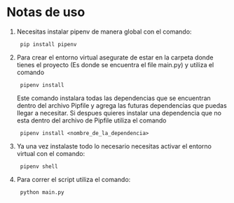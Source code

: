 # Notas de uso
1. Necesitas instalar pipenv de manera global con el comando:

        pip install pipenv

2. Para crear el entorno virtual asegurate de estar en la carpeta donde tienes el proyecto (Es donde se encuentra el file main.py) y utiliza el comando

        pipenv install

    Este comando instalara todas las dependencias que se encuentran dentro del archivo Pipfile y agrega las futuras dependencias que puedas llegar a necesitar. Si despues quieres instalar una dependencia que no esta dentro del archivo de Pipfile utiliza el comando
        
        pipenv install <nombre_de_la_dependencia>

3. Ya una vez instalaste todo lo necesario necesitas activar el entorno virtual con el comando:

        pipenv shell

4. Para correr el script utiliza el comando:

        python main.py